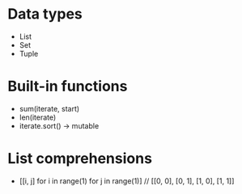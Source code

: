 # Data types
- List
- Set
- Tuple

# Built-in functions
- sum(iterate, start)
- len(iterate)
- iterate.sort() -> mutable

# List comprehensions
- [[i, j] for i in range(1) for j in range(1)] // [[0, 0], [0, 1], [1, 0], [1, 1]]
